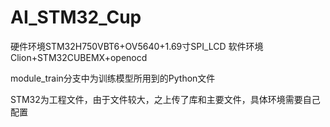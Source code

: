 # AI_STM32_Cup
硬件环境STM32H750VBT6+OV5640+1.69寸SPI_LCD
软件环境Clion+STM32CUBEMX+openocd


module_train分支中为训练模型所用到的Python文件




STM32为工程文件，由于文件较大，之上传了库和主要文件，具体环境需要自己配置

